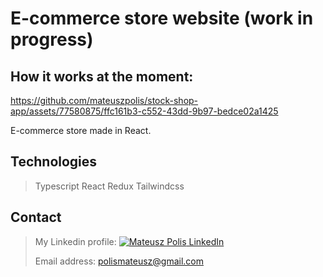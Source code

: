 # E-commerce store website (work in progress)

## How it works at the moment: 

https://github.com/mateuszpolis/stock-shop-app/assets/77580875/ffc161b3-c552-43dd-9b97-bedce02a1425

E-commerce store made in React.

## Technologies
> Typescript
> React
> Redux
> Tailwindcss

## Contact
> My Linkedin profile: [![Mateusz Polis](https://i.stack.imgur.com/gVE0j.png) LinkedIn](https://www.linkedin.com/in/MateuszPolis/)
>
> Email address: polismateusz@gmail.com
